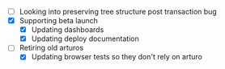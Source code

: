 * [ ] Looking into preserving tree structure post transaction bug
* [x] Supporting beta launch
  * [x] Updating dashboards
  * [x] Updating deploy documentation
* [ ] Retiring old arturos
  * [x] Updating browser tests so they don't rely on arturo
